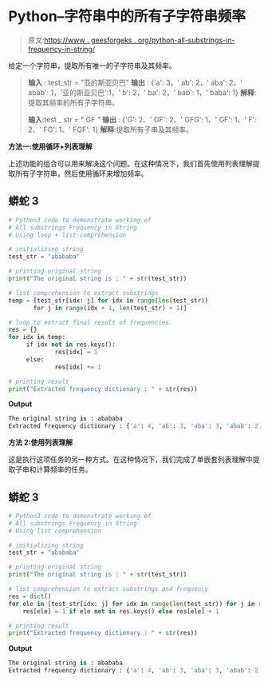 # Python–字符串中的所有子字符串频率

> 原文:[https://www . geesforgeks . org/python-all-substrings-in-frequency-in-string/](https://www.geeksforgeeks.org/python-all-substrings-frequency-in-string/)

给定一个字符串，提取所有唯一的子字符串及其频率。

> **输入** : test_str = "亚的斯亚贝巴"
> **输出** : {'a': 3，' ab': 2，' aba': 2，' abab': 1，'亚的斯亚贝巴':1，' b': 2，' ba': 2，' bab': 1，' baba': 1}
> **解释**:提取其频率的所有子字符串。
> 
> **输入**:test _ str = " GF "
> **输出** : {'G': 2、' GF': 2、' GFG': 1、' GF': 1、' F': 2、' FG': 1、' FGF': 1}
> **解释**:提取所有子串及其频率。

**方法一:使用循环+列表理解**

上述功能的组合可以用来解决这个问题。在这种情况下，我们首先使用列表理解提取所有子字符串，然后使用循环来增加频率。

## 蟒蛇 3

```py
# Python3 code to demonstrate working of 
# All substrings Frequency in String
# Using loop + list comprehension

# initializing string
test_str = "abababa"

# printing original string
print("The original string is : " + str(test_str))

# list comprehension to extract substrings
temp = [test_str[idx: j] for idx in range(len(test_str))
       for j in range(idx + 1, len(test_str) + 1)]

# loop to extract final result of frequencies
res = {}
for idx in temp:
     if idx not in res.keys():
             res[idx] = 1
     else:
             res[idx] += 1

# printing result 
print("Extracted frequency dictionary : " + str(res)) 
```

**Output**

```py
The original string is : abababa
Extracted frequency dictionary : {'a': 4, 'ab': 3, 'aba': 3, 'abab': 2, 'ababa': 2, 'ababab': 1, 'abababa': 1, 'b': 3, 'ba': 3, 'bab': 2, 'baba': 2, 'babab': 1, 'bababa': 1}

```

**方法 2:使用列表理解**

这是执行这项任务的另一种方式。在这种情况下，我们完成了单嵌套列表理解中提取子串和计算频率的任务。

## 蟒蛇 3

```py
# Python3 code to demonstrate working of 
# All substrings Frequency in String
# Using list comprehension

# initializing string
test_str = "abababa"

# printing original string
print("The original string is : " + str(test_str))

# list comprehension to extract substrings and frequency
res = dict()
for ele in [test_str[idx: j] for idx in range(len(test_str)) for j in range(idx + 1, len(test_str) + 1)]:
    res[ele] = 1 if ele not in res.keys() else res[ele] + 1             

# printing result 
print("Extracted frequency dictionary : " + str(res)) 
```

**Output**

```py
The original string is : abababa
Extracted frequency dictionary : {'a': 4, 'ab': 3, 'aba': 3, 'abab': 2, 'ababa': 2, 'ababab': 1, 'abababa': 1, 'b': 3, 'ba': 3, 'bab': 2, 'baba': 2, 'babab': 1, 'bababa': 1}

```